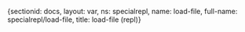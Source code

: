 {sectionid: docs, layout: var, ns: specialrepl, name: load-file, full-name: specialrepl/load-file,
  title: load-file (repl)}
